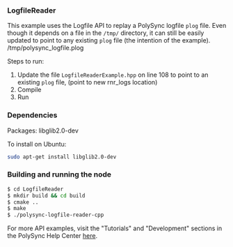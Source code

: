 ### LogfileReader

This example uses the Logfile API to replay a PolySync logfile `plog` file.
Even though it depends on a file in the `/tmp/` directory, it can still be easily updated to point to any existing `plog` file (the intention of the example).
   /tmp/polysync_logfile.plog

Steps to run: 

   1. Update the file `LogfileReaderExample.hpp` on line 108 to point to an existing `plog` file, (point to new rnr_logs location)
   2. Compile
   3. Run

### Dependencies

Packages: libglib2.0-dev

To install on Ubuntu:

```bash
sudo apt-get install libglib2.0-dev
```

### Building and running the node

```bash
$ cd LogfileReader 
$ mkdir build && cd build
$ cmake ..
$ make
$ ./polysync-logfile-reader-cpp
```

For more API examples, visit the "Tutorials" and "Development" sections in the PolySync Help Center [here](https://help.polysync.io/articles/).
